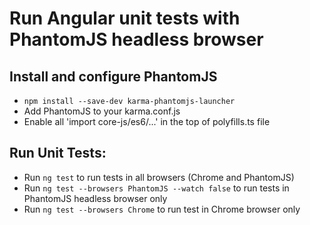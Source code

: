 # Run Angular unit tests with PhantomJS headless browser

## Install and configure PhantomJS
* `npm install --save-dev karma-phantomjs-launcher`
* Add PhantomJS to your karma.conf.js
* Enable all 'import core-js/es6/...' in the top of polyfills.ts file

## Run Unit Tests:
* Run `ng test` to run tests in all browsers (Chrome and PhantomJS)
* Run `ng test --browsers PhantomJS --watch false` to run tests in PhantomJS headless browser only
* Run `ng test --browsers Chrome` to run test in Chrome browser only
